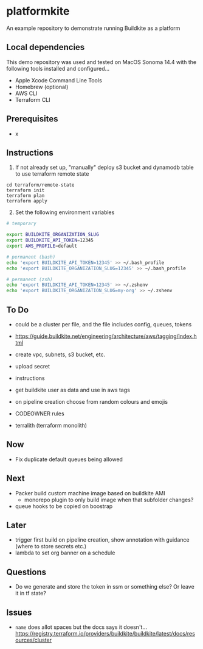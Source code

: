 # platformkite

An example repository to demonstrate running Buildkite as a platform

## Local dependencies

This demo repository was used and tested on MacOS Sonoma 14.4 with the following tools installed and configured...

- Apple Xcode Command Line Tools
- Homebrew (optional)
- AWS CLI
- Terraform CLI

## Prerequisites

- x

## Instructions

1. If not already set up, "manually" deploy s3 bucket and dynamodb table to use terraform remote state

```
cd terraform/remote-state
terraform init
terraform plan
terraform apply
```

2. Set the following environment variables

```bash
# temporary

export BUILDKITE_ORGANIZATION_SLUG
export BUILDKITE_API_TOKEN=12345
export AWS_PROFILE=default

# permanent (bash)
echo 'export BUILDKITE_API_TOKEN=12345' >> ~/.bash_profile
echo 'export BUILDKITE_ORGANIZATION_SLUG=12345' >> ~/.bash_profile

# permanent (zsh)
echo 'export BUILDKITE_API_TOKEN=12345' >> ~/.zshenv
echo 'export BUILDKITE_ORGANIZATION_SLUG=my-org' >> ~/.zshenv
```

## To Do

<!-- - s3 backend for state -->
<!-- - dynamodb lock table -->

- could be a cluster per file, and the file includes config, queues, tokens

- https://guide.buildkite.net/engineering/architecture/aws/tagging/index.html
- create vpc, subnets, s3 bucket, etc.
- upload secret
- instructions
- get buildkite user as data and use in aws tags
- on pipeline creation choose from random colours and emojis

- CODEOWNER rules
- terralith (terraform monolith)

## Now

- Fix duplicate default queues being allowed

## Next

- Packer build custom machine image based on buildkite AMI
  - monorepo plugin to only build image when that subfolder changes?
- queue hooks to be copied on boostrap

## Later

- trigger first build on pipeline creation, show annotation with guidance (where to store secrets etc.)
- lambda to set org banner on a schedule

## Questions

- Do we generate and store the token in ssm or something else? Or leave it in tf state?

## Issues

- `name` does allot spaces but the docs says it doesn't...
  https://registry.terraform.io/providers/buildkite/buildkite/latest/docs/resources/cluster

